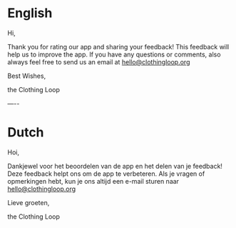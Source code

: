 # English

Hi,

Thank you for rating our app and sharing your feedback!
This feedback will help us to improve the app. If you have any questions or comments, also always feel free to send us an email at hello@clothingloop.org

Best Wishes,

the Clothing Loop

—--

# Dutch

Hoi,

Dankjewel voor het beoordelen van de app en het delen van je feedback!
Deze feedback helpt ons om de app te verbeteren. Als je vragen of opmerkingen hebt, kun je ons altijd een e-mail sturen naar hello@clothingloop.org

Lieve groeten,

the Clothing Loop
